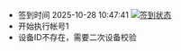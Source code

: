- 签到时间 2025-10-28 10:47:41 [![签到状态](https://github.com/y377/189pan/actions/workflows/main.yml/badge.svg?branch=main)](https://github.com/y377/189pan/actions/workflows/main.yml)
- 开始执行帐号1
- 设备ID不存在，需要二次设备校验

